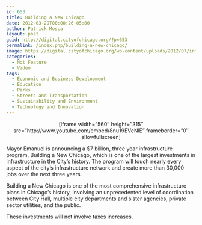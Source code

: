 ```yaml
---
id: 653
title: Building a New Chicago
date: 2012-03-29T00:00:26-05:00
author: Patrick Mosca
layout: post
guid: http://digital.cityofchicago.org/?p=653
permalink: /index.php/building-a-new-chicago/
image: https://digital.cityofchicago.org/wp-content/uploads/2012/07/infrastructure-trust-thumb.jpg
categories:
  - Not Feature
  - Video
tags:
  - Economic and Business Development
  - Education
  - Parks
  - Streets and Transportation
  - Sustainability and Environment
  - Technology and Innovation
---
```

<p style="text-align: center;">
  [iframe width=&#8221;560&#8243; height=&#8221;315&#8243; src=&#8221;http://www.youtube.com/embed/8nu19EVeNlE&#8221; frameborder=&#8221;0&#8243; allowfullscreen]
</p>

Mayor Emanuel is announcing a $7 billion, three year infrastructure program, Building a New Chicago, which is one of the largest investments in infrastructure in the City&#8217;s history. The program will touch nearly every aspect of the city&#8217;s infrastructure network and create more than 30,000 jobs over the next three years.

Building a New Chicago is one of the most comprehensive infrastructure plans in Chicago&#8217;s history, involving an unprecedented level of coordination between City Hall, multiple city departments and sister agencies, private sector utilities, and the public.

These investments will not involve taxes increases.